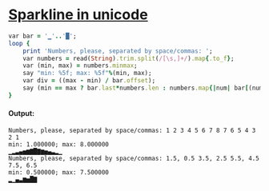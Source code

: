 [1]: http://rosettacode.org/wiki/Sparkline_in_unicode

# [Sparkline in unicode][1]

```ruby
var bar = '▁'..'█';
loop {
    print 'Numbers, please, separated by space/commas: ';
    var numbers = read(String).trim.split(/[\s,]+/).map{.to_f};
    var (min, max) = numbers.minmax;
    say "min: %5f; max: %5f"%(min, max);
    var div = ((max - min) / bar.offset);
    say (min == max ? bar.last*numbers.len : numbers.map{|num| bar[(num - min) / div]}.join);
}
```

#### Output:
```
Numbers, please, separated by space/commas: 1 2 3 4 5 6 7 8 7 6 5 4 3 2 1
min: 1.000000; max: 8.000000
▁▂▃▄▅▆▇█▇▆▅▄▃▂▁
Numbers, please, separated by space/commas: 1.5, 0.5 3.5, 2.5 5.5, 4.5 7.5, 6.5
min: 0.500000; max: 7.500000
▂▁▄▃▆▅█▇
```